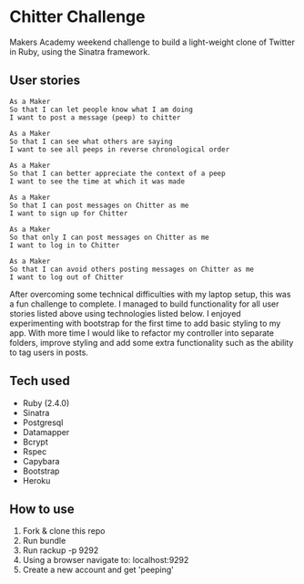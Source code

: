 Chitter Challenge
=================

Makers Academy weekend challenge to build a light-weight clone of Twitter in Ruby, using the Sinatra framework.

## User stories ##

```
As a Maker
So that I can let people know what I am doing  
I want to post a message (peep) to chitter

As a Maker
So that I can see what others are saying  
I want to see all peeps in reverse chronological order

As a Maker
So that I can better appreciate the context of a peep
I want to see the time at which it was made

As a Maker
So that I can post messages on Chitter as me
I want to sign up for Chitter

As a Maker
So that only I can post messages on Chitter as me
I want to log in to Chitter

As a Maker
So that I can avoid others posting messages on Chitter as me
I want to log out of Chitter

```

After overcoming some technical difficulties with my laptop setup, this was a fun challenge to complete. I managed to build functionality for all user stories listed above using technologies listed below. I enjoyed experimenting with bootstrap for the first time to add basic styling to my app. With more time I would like to refactor my controller into separate folders, improve styling and add some extra functionality such as the ability to tag users in posts. 

## Tech used ##

* Ruby (2.4.0)
* Sinatra
* Postgresql
* Datamapper
* Bcrypt
* Rspec
* Capybara
* Bootstrap
* Heroku

## How to use ## 

1. Fork & clone this repo
2. Run bundle
3. Run rackup -p 9292
4. Using a browser navigate to: localhost:9292
5. Create a new account and get 'peeping'

